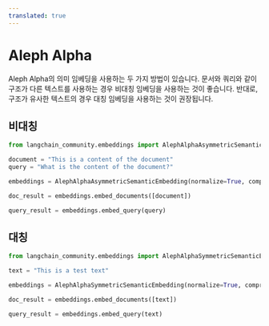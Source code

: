 ```yaml
---
translated: true
---
```


# Aleph Alpha

Aleph Alpha의 의미 임베딩을 사용하는 두 가지 방법이 있습니다. 문서와 쿼리와 같이 구조가 다른 텍스트를 사용하는 경우 비대칭 임베딩을 사용하는 것이 좋습니다. 반대로, 구조가 유사한 텍스트의 경우 대칭 임베딩을 사용하는 것이 권장됩니다.

## 비대칭

```python
from langchain_community.embeddings import AlephAlphaAsymmetricSemanticEmbedding
```

```python
document = "This is a content of the document"
query = "What is the content of the document?"
```

```python
embeddings = AlephAlphaAsymmetricSemanticEmbedding(normalize=True, compress_to_size=128)
```

```python
doc_result = embeddings.embed_documents([document])
```

```python
query_result = embeddings.embed_query(query)
```

## 대칭

```python
from langchain_community.embeddings import AlephAlphaSymmetricSemanticEmbedding
```

```python
text = "This is a test text"
```

```python
embeddings = AlephAlphaSymmetricSemanticEmbedding(normalize=True, compress_to_size=128)
```

```python
doc_result = embeddings.embed_documents([text])
```

```python
query_result = embeddings.embed_query(text)
```
